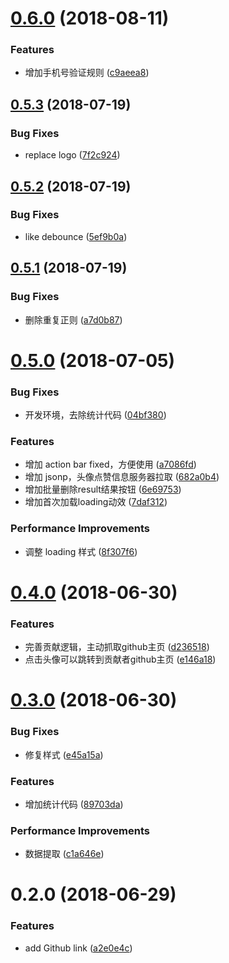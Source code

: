 <a name="0.6.0"></a>
# [0.6.0](https://github.com/tolerance-go/regexp-store/compare/v0.5.3...v0.6.0) (2018-08-11)


### Features

* 增加手机号验证规则 ([c9aeea8](https://github.com/tolerance-go/regexp-store/commit/c9aeea8))



<a name="0.5.3"></a>
## [0.5.3](https://github.com/tolerance-go/regexp-store/compare/v0.5.2...v0.5.3) (2018-07-19)


### Bug Fixes

* replace logo ([7f2c924](https://github.com/tolerance-go/regexp-store/commit/7f2c924))



<a name="0.5.2"></a>
## [0.5.2](https://github.com/tolerance-go/regexp-store/compare/v0.5.1...v0.5.2) (2018-07-19)


### Bug Fixes

* like debounce ([5ef9b0a](https://github.com/tolerance-go/regexp-store/commit/5ef9b0a))



<a name="0.5.1"></a>
## [0.5.1](https://github.com/tolerance-go/regexp-store/compare/v0.5.0...v0.5.1) (2018-07-19)


### Bug Fixes

* 删除重复正则 ([a7d0b87](https://github.com/tolerance-go/regexp-store/commit/a7d0b87))



<a name="0.5.0"></a>
# [0.5.0](https://github.com/tolerance-go/regexp-store/compare/v0.4.0...v0.5.0) (2018-07-05)


### Bug Fixes

* 开发环境，去除统计代码 ([04bf380](https://github.com/tolerance-go/regexp-store/commit/04bf380))


### Features

* 增加 action bar fixed，方便使用 ([a7086fd](https://github.com/tolerance-go/regexp-store/commit/a7086fd))
* 增加 jsonp，头像点赞信息服务器拉取 ([682a0b4](https://github.com/tolerance-go/regexp-store/commit/682a0b4))
* 增加批量删除result结果按钮 ([6e69753](https://github.com/tolerance-go/regexp-store/commit/6e69753))
* 增加首次加载loading动效 ([7daf312](https://github.com/tolerance-go/regexp-store/commit/7daf312))


### Performance Improvements

* 调整 loading 样式 ([8f307f6](https://github.com/tolerance-go/regexp-store/commit/8f307f6))



<a name="0.4.0"></a>
# [0.4.0](https://github.com/tolerance-go/regexp-store/compare/v0.3.0...v0.4.0) (2018-06-30)


### Features

* 完善贡献逻辑，主动抓取github主页 ([d236518](https://github.com/tolerance-go/regexp-store/commit/d236518))
* 点击头像可以跳转到贡献者github主页 ([e146a18](https://github.com/tolerance-go/regexp-store/commit/e146a18))



<a name="0.3.0"></a>
# [0.3.0](https://github.com/tolerance-go/regexp-store/compare/v0.2.0...v0.3.0) (2018-06-30)


### Bug Fixes

* 修复样式 ([e45a15a](https://github.com/tolerance-go/regexp-store/commit/e45a15a))


### Features

* 增加统计代码 ([89703da](https://github.com/tolerance-go/regexp-store/commit/89703da))


### Performance Improvements

* 数据提取 ([c1a646e](https://github.com/tolerance-go/regexp-store/commit/c1a646e))



<a name="0.2.0"></a>
# 0.2.0 (2018-06-29)


### Features

* add Github link ([a2e0e4c](https://github.com/tolerance-go/regexp-store/commit/a2e0e4c))




